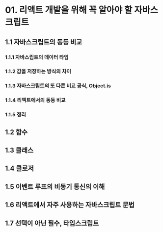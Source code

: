 # 01. 리액트 개발을 위해 꼭 알아야 할 자바스크립트

## 1.1 자바스크립트의 동등 비교

### 1.1.1 자바스립트의 데이터 타입

### 1.1.2 값을 저장하는 방식의 차이

### 1.1.3 자바스크립트의 또 다른 비교 공식, Object.is

### 1.1.4 리액트에서의 동등 비교

### 1.1.5 정리

## 1.2 함수

## 1.3 클래스

## 1.4 클로저

## 1.5 이벤트 루프의 비동기 통신의 이해

## 1.6 리액트에서 자주 사용하는 자바스크립트 문법

## 1.7 선택이 아닌 필수, 타입스크립트
